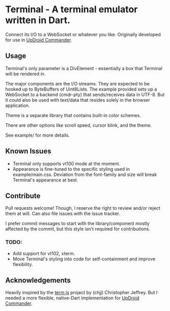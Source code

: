 # Terminal - A terminal emulator written in Dart.

Connect its I/O to a WebSocket or whatever you like. Originally developed for use in [UpDroid Commander].

## Usage

Terminal's only parameter is a DivElement - essentially a box that Terminal will be rendered in.

The major components are the I/O streams. They are expected to be hooked up to ByteBuffers of Uint8Lists. The example provided sets up a WebSocket to a backend (cmdr-pty) that sends/receives data in UTF-8. But it could also be used with text/data that resides solely in the browser application.

Theme is a separate library that contains built-in color schemes.

There are other options like scroll speed, cursor blink, and the theme.

See example/ for more details.

## Known Issues

- Terminal only supports vt100 mode at the moment.
- Appearance is fine-tuned to the specific styling used in example/main.css. Deviation from the font-family and size will break Terminal's appearance at best.

## Contribute

Pull requests welcome! Though, I reserve the right to review and/or reject them at will.
Can also file issues with the issue tracker.

I prefer commit messages to start with the library/component mostly affected by the commit, but this style isn't required for contributions.

### TODO:

- Add support for vt102, xterm.
- Move Terminal's styling into code for self-containment and improve flexibility.

## Acknowledgements

Heavily inspired by the [term.js] project by (chjj) Christopher Jeffrey. But I needed a more flexible, native-Dart implementation for [UpDroid Commander].

[UpDroid Commander]: http://http://updroid.com/commander/
[term.js]: https://github.com/chjj/term.js/